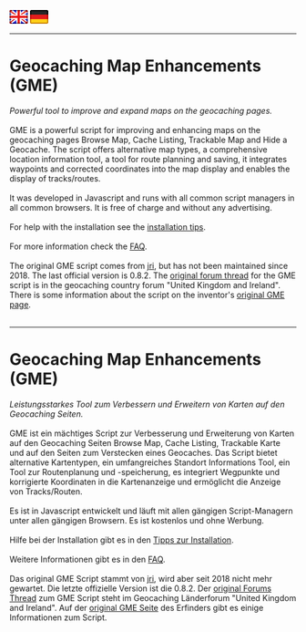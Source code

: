 <a href="#user-content-en" title=""><img src="/images/flag_en.png"></a>
<a href="#user-content-de" title=""><img src="/images/flag_de.png"></a>

---
# Geocaching Map Enhancements (GME) <a id="user-content-en"></a>
*Powerful tool to improve and expand maps on the geocaching pages.*<br><br>
GME is a powerful script for improving and enhancing maps on the geocaching pages Browse Map, Cache Listing, Trackable Map and Hide a Geocache. The script offers alternative map types, a comprehensive location information tool, a tool for route planning and saving, it integrates waypoints and corrected coordinates into the map display and enables the display of tracks/routes.<br><br>
It was developed in Javascript and runs with all common script managers in all common browsers. It is free of charge and without any advertising.<br><br>
For help with the installation see the [installation tips](/docu/installation_tips.md#en).<br><br>
For more information check the [FAQ](/docu/faq.md#en).<br><br>
The original GME script comes from [jri](https://www.geocaching.com/p/?u=jri), but has not been maintained since 2018. The last official version is 0.8.2. The [original forum thread](https://forums.geocaching.com/GC/index.php?/topic/291102-geocaching-map-enhancements/&do=findComment&comment=6057362) for the GME script is in the geocaching country forum "United Kingdom and Ireland". There is some information about the script on the inventor's [original GME page](https://geo.inge.org.uk/gme.htm).<br><br>

---
# Geocaching Map Enhancements (GME) <a id="user-content-de"></a>
*Leistungsstarkes Tool zum Verbessern und Erweitern von Karten auf den Geocaching Seiten.*<br><br>
GME ist ein mächtiges Script zur Verbesserung und Erweiterung von Karten auf den Geocaching Seiten Browse Map, Cache Listing, Trackable Karte und auf den Seiten zum Verstecken eines Geocaches. Das Script bietet alternative Kartentypen, ein umfangreiches Standort Informations Tool, ein Tool zur Routenplanung und -speicherung, es integriert Wegpunkte und korrigierte Koordinaten in die Kartenanzeige und ermöglicht die Anzeige von Tracks/Routen.<br><br>
Es ist in Javascript entwickelt und läuft mit allen gängigen Script-Managern unter allen gängigen Browsern. Es ist kostenlos und ohne Werbung.<br><br>
Hilfe bei der Installation gibt es in den [Tipps zur Installation](/docu/installation_tips.md#de).<br><br>
Weitere Informationen gibt es in den [FAQ](/docu/faq.md#de).<br><br>
Das original GME Script stammt von [jri](https://www.geocaching.com/p/?u=jri), wird aber seit 2018 nicht mehr gewartet. Die letzte offizielle Version ist die 0.8.2. Der [original Forums Thread](https://forums.geocaching.com/GC/index.php?/topic/291102-geocaching-map-enhancements/&do=findComment&comment=6057362) zum GME Script steht im Geocaching Länderforum "United Kingdom and Ireland". Auf der [original GME Seite](https://geo.inge.org.uk/gme.htm) des Erfinders gibt es einige Informationen zum Script.<br><br>
